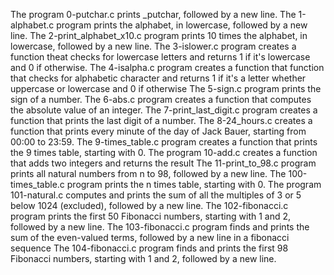 The program 0-putchar.c prints _putchar, followed by a new line.
The 1-alphabet.c program  prints the alphabet, in lowercase, followed by a new line.
The 2-print_alphabet_x10.c program prints 10 times the alphabet, in lowercase, followed by a new line.
The 3-islower.c program creates a function theat checks for lowercase letters and returns 1 if it's lowercase and 0 if otherwise.
The 4-isalpha.c program creates a function that function that checks for alphabetic character and returns 1 if it's a letter whether uppercase or lowercase and 0 if otherwise
The 5-sign.c program  prints the sign of a number.
The 6-abs.c program creates a function that computes the absolute value of an integer.
The 7-print_last_digit.c program creates a function that prints the last digit of a number.
The 8-24_hours.c creates a function that prints every minute of the day of Jack Bauer, starting from 00:00 to 23:59.
The 9-times_table.c program creates a function that prints the 9 times table, starting with 0.
The program 10-add.c creates a function that adds two integers and returns the result
The 11-print_to_98.c program prints all natural numbers from n to 98, followed by a new line.
The 100-times_table.c program prints the n times table, starting with 0.
The program 101-natural.c computes and prints the sum of all the multiples of 3 or 5 below 1024 (excluded), followed by a new line.
The 102-fibonacci.c program prints the first 50 Fibonacci numbers, starting with 1 and 2, followed by a new line.
The 103-fibonacci.c program finds and prints the sum of the even-valued terms, followed by a new line in a fibonacci sequence
The 104-fibonacci.c program finds and prints the first 98 Fibonacci numbers, starting with 1 and 2, followed by a new line.
